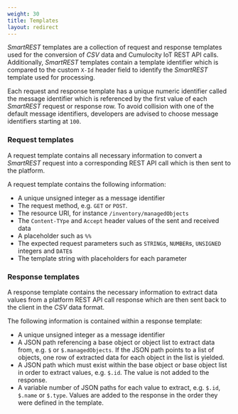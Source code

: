 ```yaml
---
weight: 30
title: Templates
layout: redirect
---
```


*SmartREST* templates are a collection of request and response templates used for the conversion of *CSV* data and Cumulocity IoT REST API calls. Additionally, *SmartREST* templates contain a template identifier which is compared to the custom `X-Id` header field to identify the *SmartREST* template used for processing.

Each request and response template has a unique numeric identifier called the message identifier which is referenced by the first value of each *SmartREST* request or response row. To avoid collision with one of the default message identifiers, developers are advised to choose message identifiers starting at `100`.

### Request templates

A request template contains all necessary information to convert a *SmartREST* request into a corresponding REST API call which is then sent to the platform.

A request template contains the following information:

* A unique unsigned integer as a message identifier
* The request method, e.g. `GET` or `POST`.
* The resource URI, for instance `/inventory/managedObjects`
* The `Content-TYpe` and `Accept` header values of the sent and received data
* A placeholder such as `%%`
* The expected request parameters such as `STRING`s, `NUMBER`s, `UNSIGNED` integers and `DATE`s
* The template string with placeholders for each parameter

### Response templates

A response template contains the necessary information to extract data values from a platform REST API call response which are then sent back to the client in the *CSV* data format.

The following information is contained within a response template:

* A unique unsigned integer as a message identifier
* A JSON path referencing a base object or object list to extract data from, e.g. `$` or `$.managedObjects`. If the JSON path points to a list of objects, one row of extracted data for each object in the list is yielded.
* A JSON path which must exist within the base object or base object list in order to extract values, e.g. `$.id`. The value is not added to the response.
* A variable number of JSON paths for each value to extract, e.g. `$.id`, `$.name` or `$.type`. Values are added to the response in the order they were defined in the template.
